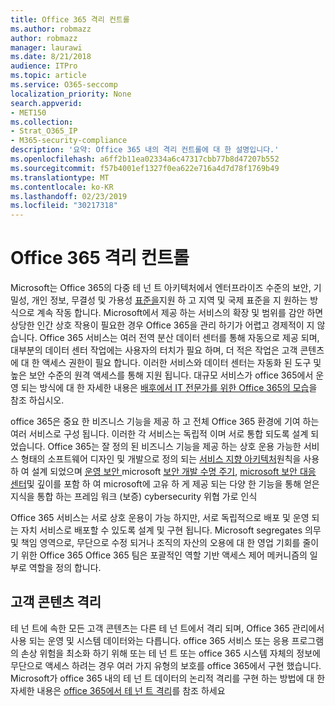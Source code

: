 ```yaml
---
title: Office 365 격리 컨트롤
ms.author: robmazz
author: robmazz
manager: laurawi
ms.date: 8/21/2018
audience: ITPro
ms.topic: article
ms.service: O365-seccomp
localization_priority: None
search.appverid:
- MET150
ms.collection:
- Strat_O365_IP
- M365-security-compliance
description: '요약: Office 365 내의 격리 컨트롤에 대 한 설명입니다.'
ms.openlocfilehash: a6ff2b11ea02334a6c47317cbb77b8d47207b552
ms.sourcegitcommit: f57b4001ef1327f0ea622e716a4d7d78f1769b49
ms.translationtype: MT
ms.contentlocale: ko-KR
ms.lasthandoff: 02/23/2019
ms.locfileid: "30217318"
---
```

# <a name="office-365-isolation-controls"></a>Office 365 격리 컨트롤 

Microsoft는 Office 365의 다중 테 넌 트 아키텍처에서 엔터프라이즈 수준의 보안, 기밀성, 개인 정보, 무결성 및 가용성 [표준을](https://www.microsoft.com/TrustCenter/Compliance?service=Office#Icons)지원 하 고 지역 및 국제 표준을 지 원하는 방식으로 계속 작동 합니다. Microsoft에서 제공 하는 서비스의 확장 및 범위를 감안 하면 상당한 인간 상호 작용이 필요한 경우 Office 365을 관리 하기가 어렵고 경제적이 지 않습니다. Office 365 서비스는 여러 전역 분산 데이터 센터를 통해 자동으로 제공 되며, 대부분의 데이터 센터 작업에는 사용자의 터치가 필요 하며, 더 적은 작업은 고객 콘텐츠에 대 한 액세스 권한이 필요 합니다. 이러한 서비스와 데이터 센터는 자동화 된 도구 및 높은 보안 수준의 원격 액세스를 통해 지원 됩니다. 대규모 서비스가 office 365에서 운영 되는 방식에 대 한 자세한 내용은 [배후에서 IT 전문가를 위한 Office 365의 모습](https://channel9.msdn.com/Events/SharePoint-Conference/2014/SPC202)을 참조 하십시오.

office 365은 중요 한 비즈니스 기능을 제공 하 고 전체 Office 365 환경에 기여 하는 여러 서비스로 구성 됩니다. 이러한 각 서비스는 독립적 이며 서로 통합 되도록 설계 되었습니다. Office 365는 잘 정의 된 비즈니스 기능을 제공 하는 상호 운용 가능한 서비스 형태의 소프트웨어 디자인 및 개발으로 정의 되는 [서비스 지향 아키텍처](https://msdn.microsoft.com/library/aa480021.aspx)원칙을 사용 하 여 설계 되었으며 [운영 보안 ](http://www.microsoft.com/download/details.aspx?id=40872)microsoft [보안 개발 수명 주기](https://www.microsoft.com/sdl/default.aspx), [microsoft 보안 대응 센터](https://technet.microsoft.com/library/dn440717.aspx)및 깊이를 포함 하 여 microsoft에 고유 하 게 제공 되는 다양 한 기능을 통해 얻은 지식을 통합 하는 프레임 워크 (보증) cybersecurity 위협 가로 인식

Office 365 서비스는 서로 상호 운용이 가능 하지만, 서로 독립적으로 배포 및 운영 되는 자치 서비스로 배포할 수 있도록 설계 및 구현 됩니다. Microsoft segregates 의무 및 책임 영역으로, 무단으로 수정 되거나 조직의 자산의 오용에 대 한 영업 기회를 줄이기 위한 Office 365 Office 365 팀은 포괄적인 역할 기반 액세스 제어 메커니즘의 일부로 역할을 정의 합니다.

## <a name="customer-content-isolation"></a>고객 콘텐츠 격리
테 넌 트에 속한 모든 고객 콘텐츠는 다른 테 넌 트에서 격리 되며, Office 365 관리에서 사용 되는 운영 및 시스템 데이터와는 다릅니다. office 365 서비스 또는 응용 프로그램의 손상 위험을 최소화 하기 위해 또는 테 넌 트 또는 office 365 시스템 자체의 정보에 무단으로 액세스 하려는 경우 여러 가지 유형의 보호를 office 365에서 구현 했습니다. Microsoft가 office 365 내의 테 넌 트 데이터의 논리적 격리를 구현 하는 방법에 대 한 자세한 내용은 [office 365에서 테 넌 트 격리](office-365-tenant-isolation-overview.md)를 참조 하세요

